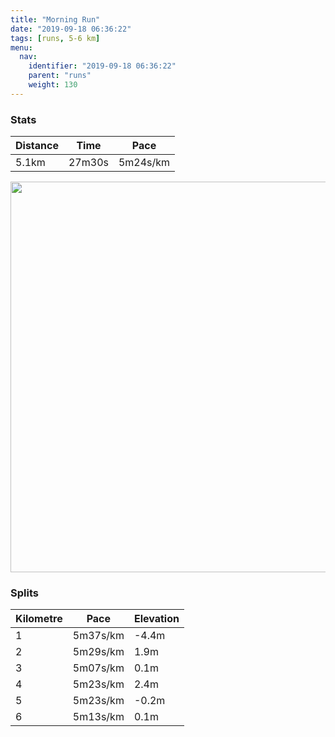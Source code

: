 ```yaml
---
title: "Morning Run"
date: "2019-09-18 06:36:22"
tags: [runs, 5-6 km]
menu:
  nav:
    identifier: "2019-09-18 06:36:22"
    parent: "runs"
    weight: 130
---
```


### Stats

| Distance | Time | Pace |
|----------|------|------|
|5.1km|27m30s|5m24s/km|

<img src='https://maps.googleapis.com/maps/api/staticmap?maptype=terrain&path=enc:iqjeIpyyLTp@Xl@Rt@Pb@Xf@d@f@bAv@\^XTHLJBb@GnAFTD\PNL^l@P\p@zBb@bALT\^~@vAz@`A\r@RZZnAVr@h@hAX~@h@bCt@`CBVPf@BRRv@RhATbBB\VlA@XXlAVfDNfAFl@Pl@Nn@Fr@?f@Hz@`@lBLhANbATfAHx@?NEDKDGAIe@GsAF@PnAHt@Bb@?f@ObAL~@Br@@d@GVCf@@rANzBBp@ItIBdCOtACz@AnBIX]d@WhBa@zCAZBj@AVBCPoAN]LOJ]VsAJWPSL_@Bs@?iAH[LcAT}@KgAa@}BMaA@s@IeBJkCCqACeEFaA?a@EgAK_@EeB]uECm@Kk@M_AMcAAc@OaBYsBGOEE]AMGQWQa@a@uAe@y@c@aA]i@Sg@AQBiACIAYKw@Au@UeBKiBSqAqC_IyAcD_@o@_@e@YUg@Ww@MiB}@SSi@aAGEG@k@`@E?KEw@iBQk@_BgD]cAa@gB{@kC&key=AIzaSyBPVQ_iynBzLujdhfLzy8Z-5zczbktE55k&size=800x800&scale=2&markers=color:yellow|label:S|53.47109,-2.26729&markers=color:green|label:F|53.471229999999984,-2.2675300000000016' width='625' />

### Splits

| Kilometre | Pace | Elevation |
|------|------|-----------|
|1|5m37s/km|-4.4m|
|2|5m29s/km|1.9m|
|3|5m07s/km|0.1m|
|4|5m23s/km|2.4m|
|5|5m23s/km|-0.2m|
|6|5m13s/km|0.1m|
